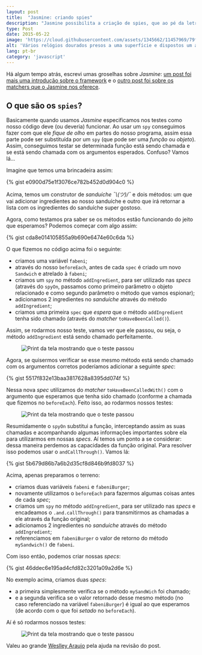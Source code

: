 ```yaml
---
layout: post
title:  "Jasmine: criando spies"
description: "Jasmine possibilita a criação de spies, que ao pé da letra, 'ficam de olho' em partes específicas do seu código."
type: Post
date: 2015-05-22
image: 'https://cloud.githubusercontent.com/assets/1345662/11457969/79fb1d56-969e-11e5-8326-aa50572ae52d.jpg'
alt: 'Vários relógios dourados presos a uma superfície e dispostos um ao lado do outro'
lang: pt-br
category: 'javascript'
---
```


Há algum tempo atrás, escrevi umas groselhas sobre *Jasmine*: [um post foi mais uma introdução sobre o framework](/brincando-com-jasmine) e o [outro post foi sobre os matchers que o Jasmine nos oferece](/jasmine-entendendo-matchers).

## O que são os `spies`?

Basicamente quando usamos *Jasmine* especificamos nos testes como nosso código deve (ou deveria) funcionar. Ao usar um `spy` conseguimos fazer com que ele *fique de olho* em partes do nosso programa, assim essa parte pode ser substituída por um `spy` (que pode ser uma *função* ou *objeto*). Assim, conseguimos testar se determinada função está sendo chamada e se está sendo chamada com os argumentos esperados. Confuso? Vamos lá...

Imagine que temos uma brincadeira assim:

{% gist e0900d75e1f3076ce782b452d0d904c0 %}

Acima, temos um construtor de *sanduíche ¯\\_(ツ)_/¯* e dois métodos: um que vai adicionar ingredientes ao nosso sanduíche e outro que irá retornar a lista com os ingredientes do sanduíche super gostoso.

Agora, como testamos pra saber se os métodos estão funcionando do jeito que esperamos? Podemos começar com algo assim:

{% gist cda8e014105855a9b690e6474e60c6da %}

O que fizemos no código acima foi o seguinte:

* criamos uma variável `fabeni`;
* através do nosso `beforeEach`, antes de cada `spec` é criado um novo `Sandwich` e atrelado à `fabeni`;
* criamos um `spy` no método `addIngredient`,  para ser utilizado nas *specs* (através do `spyOn`, passamos como primeiro parâmetro o objeto relacionado e como segundo parâmetro o método que vamos espionar);
* adicionamos 2 ingredientes no *sanduíche* através do método `addIngredient`;
* criamos uma primeira `spec` que *espera* que o método `addIngredient` tenha sido chamado (através do *matcher* `toHaveBeenCalled()`).

Assim, se rodarmos nosso teste, vamos ver que ele passou, ou seja, o método `addIngredient` está sendo chamado perfeitamente.

<figure class="loading">
    <img src="https://cloud.githubusercontent.com/assets/1345662/11457980/ab42d886-969e-11e5-8e52-ba892aef800a.png" alt="Print da tela mostrando que o teste passou">
</figure>

Agora, se quisermos verificar se esse mesmo método está sendo chamado com os argumentos corretos poderíamos adicionar a seguinte *spec*:

{% gist 5517f832e13baa3817628a8395dd074f %}

Nessa nova *spec* utilizamos do *matcher* `toHaveBeenCalledWith()` com o argumento que esperamos que tenha sido chamado (conforme a chamada que fizemos no `beforeEach`). Feito isso, ao rodarmos nossos testes:

<figure class="loading">
    <img src="https://cloud.githubusercontent.com/assets/1345662/11457981/ab4446d0-969e-11e5-823b-286b2deb0db7.png" alt="Print da tela mostrando que o teste passou">
</figure>

Resumidamente o `spyOn` substitui a função, interceptando assim as suas chamadas e acompanhando algumas informações importantes sobre ela para utilizarmos em nossas *specs*. Aí temos um ponto a se considerar: dessa maneira perdemos as capacidades da função original. Para resolver isso podemos usar o `andCallThrough()`. Vamos lá:

{% gist 5b679d86b7a6b2d35cf8d846b9fd8037 %}

Acima, apenas preparamos o terreno:

* criamos duas variáveis `fabeni` e `fabeniBurger`;
* novamente utilizamos o `beforeEach` para fazermos algumas coisas antes de cada *spec*;
* criamos um `spy` no método `addIngredient`,  para ser utilizado nas *specs* e encadeamos o `.and.callThrough()` para transmitirmos as chamadas a ele através da função original;
* adicionamos 2 ingredientes no *sanduíche* através do método `addIngredient`;
* referenciamos em `fabeniBurger` o valor de retorno do método `mySandwich()` de `fabeni`.

Com isso então, podemos criar nossas *specs*:

{% gist 46ddec6e195ad4cfd82c3201a09a2d6e %}

No exemplo acima, criamos duas *specs*:

* a primeira simplesmente verifica se o método `mySandWich` foi chamado;
* e a segunda verifica se o valor retornado desse mesmo método (no caso referenciado na variável `fabeniBurger`) é igual ao que esperamos (de acordo com o que foi *setado* no `beforeEach`).

Aí é só rodarmos nossos testes:

<figure class="loading">
    <img src="https://cloud.githubusercontent.com/assets/1345662/11457979/ab42215c-969e-11e5-81a4-0652003ae440.png" alt="Print da tela mostrando que o teste passou">
</figure>

Valeu ao grande [Weslley Araujo](https://twitter.com/_weslleyaraujo) pela ajuda na revisão do post.

